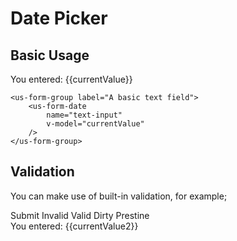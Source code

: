 # Date Picker

## Basic Usage

<div class="mt-3 mb-3">
    <us-form-date label="Enter your date of birth" helpText="For example: 4 28 1986">
        <us-form-date
            name="text-input"
            v-model="currentValue"
        />
    </us-form-date>
    <div class="mt-2">You entered: {{currentValue}}</div>
</div>

```vue
<us-form-group label="A basic text field">
    <us-form-date
        name="text-input"
        v-model="currentValue"
    />
</us-form-group>
```

## Validation

You can make use of built-in validation, for example;

<div class="mt-3 mb-3">
    <us-form @submit="onSubmit()" :validate="true" v-slot="{isValid, isDirty}">
        <us-form-group label="A validated date field">
            <us-form-date
                v-model="currentValue2"
                :rules="{required:true}"
            />
        </us-form-group>
        <us-button type="submit" variant="primary">Submit</us-button>
        <us-tag variant="danger" v-if="isValid === false">Invalid</us-tag>
        <us-tag variant="success" v-else-if="isValid === true">Valid</us-tag>
        <us-tag variant="dark" v-if="isDirty === true">Dirty</us-tag>
        <us-tag variant="light" v-else-if="isDirty === false">Prestine</us-tag>
    </us-form>
    <div class="mt-2">You entered: {{currentValue2}}</div>
</div>

```vue

```

<script>
export default {
    data() {
        return {
            currentValue: null,
            currentValue2: null
        }
    },
    methods: {
        onSubmit(){

        }
    }
}
</script>